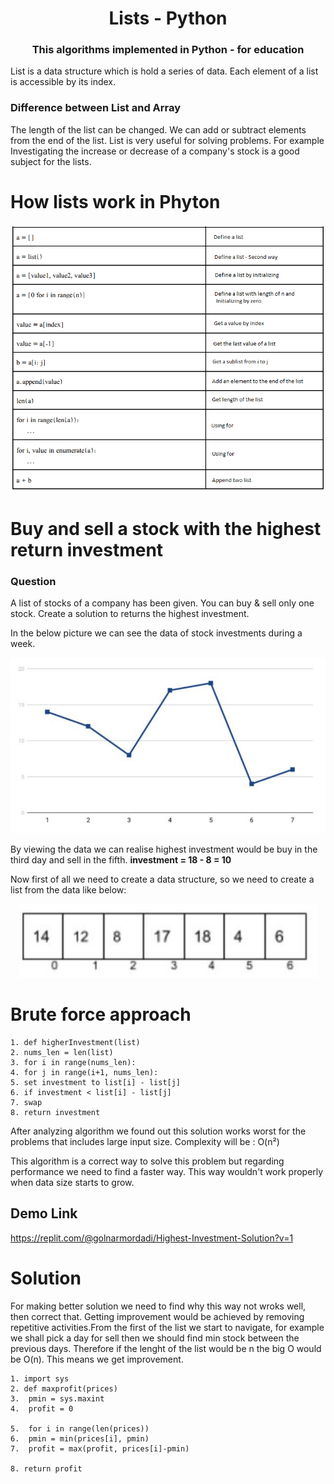 <div align="center">
<!-- Title: -->
  <!-- <a>
    <img src="https://raw.githubusercontent.com/TheAlgorithms/website/1cd824df116b27029f17c2d1b42d81731f28a920/public/logo.svg" height="100">
  </a> -->
  <h1><a>Lists</a> - Python</h1>

  <h3>This algorithms implemented in Python - for education</h3>
</div>

List is a data structure which is hold a series of data. Each element of a list is accessible by its index.

### Difference between List and Array
The length of the list can be changed. We can add or subtract elements from the end of the list. List is very useful for solving problems. For example Investigating the increase or decrease of a company's stock is a good subject for the lists.

# How lists work in Phyton
<p align="center"><img alt="list" src="assets/1.png" /></p>

# Buy and sell a stock with the highest return investment

### Question
A list of stocks of a company has been given. You can buy & sell only one stock. Create a solution to returns the highest investment.


In the below picture we can see the data of stock investments during a week.
<p align="center"><img alt="list" src="assets/2.png" /></p>

By viewing the data we can realise highest investment would be buy in the third day and sell in the fifth.
    **investment = 18 - 8 = 10**

Now first of all we need to create a data structure, so we need to create a list from the data like below:
<p align="center"><img alt="list" src="assets/3.png" /></p>

# Brute force approach

```
1. def higherInvestment(list)
2. nums_len = len(list)
3. for i in range(nums_len):
4. for j in range(i+1, nums_len):
5. set investment to list[i] - list[j]
6. if investment < list[i] - list[j]
7. swap
8. return investment
```

After analyzing algorithm we found out this solution works worst for the problems that includes large input size. Complexity will be : O(n²)

This algorithm is a correct way to solve this problem but regarding performance we need to find a faster way. This way wouldn't work properly when data size starts to grow.

## Demo Link
https://replit.com/@golnarmordadi/Highest-Investment-Solution?v=1


# Solution

For making better solution we need to find why this way not wroks well, then correct that. Getting improvement would be achieved by removing repetitive activities.From the first of the list we start to navigate, for example we shall pick a day for sell then we should find min stock between the previous days. Therefore if the lenght of the list would be n the big O would be O(n). 
This means we get improvement.

```
1. import sys
2. def maxprofit(prices)
3.  pmin = sys.maxint
4.  profit = 0

5.  for i in range(len(prices))
6.  pmin = min(prices[i], pmin)
7.  profit = max(profit, prices[i]-pmin)

8. return profit
```